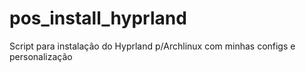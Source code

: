 # pos_install_hyprland
Script para instalação do Hyprland p/Archlinux com minhas configs e personalização
